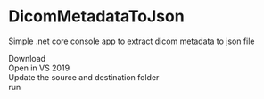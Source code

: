 # DicomMetadataToJson
Simple .net core console app to extract dicom metadata to json file

Download  
Open in VS 2019  
Update the source and destination folder  
run
